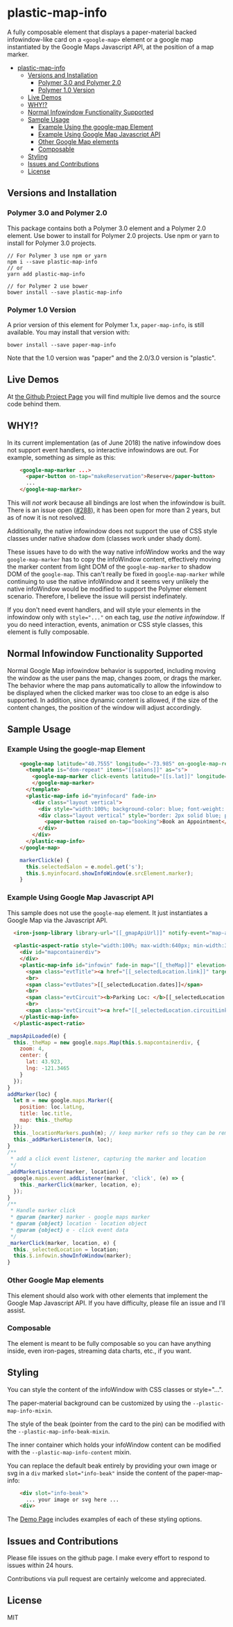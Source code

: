 # plastic-map-info

A fully composable element that displays a paper-material backed infowindow-like card on a `<google-map>` element
or a google map instantiated by the Google Maps Javascript API, at the position of a map marker.

<!-- TOC -->

- [plastic-map-info](#plastic-map-info)
    - [Versions and Installation](#versions-and-installation)
        - [Polymer 3.0 and Polymer 2.0](#polymer-30-and-polymer-20)
        - [Polymer 1.0 Version](#polymer-10-version)
    - [Live Demos](#live-demos)
    - [WHY!?](#why)
    - [Normal Infowindow Functionality Supported](#normal-infowindow-functionality-supported)
    - [Sample Usage](#sample-usage)
        - [Example Using the google-map Element](#example-using-the-google-map-element)
        - [Example Using Google Map Javascript API](#example-using-google-map-javascript-api)
        - [Other Google Map elements](#other-google-map-elements)
        - [Composable](#composable)
    - [Styling](#styling)
    - [Issues and Contributions](#issues-and-contributions)
    - [License](#license)

<!-- /TOC -->
## Versions and Installation
### Polymer 3.0 and Polymer 2.0

This package contains both a Polymer 3.0 element and a Polymer 2.0 element.  Use bower to install for Polymer 2.0 projects.  Use npm or yarn to install for Polymer 3.0 projects.
```
// For Polymer 3 use npm or yarn
npm i --save plastic-map-info
// or 
yarn add plastic-map-info

// for Polymer 2 use bower 
bower install --save plastic-map-info
```

### Polymer 1.0 Version
A prior version of this element for Polymer 1.x, `paper-map-info`, is still available.  You may install that version
with:

`bower install --save paper-map-info`

Note that the 1.0 version was "paper" and the 2.0/3.0 version is "plastic".

## Live Demos

At [the Github Project Page](https://mlisook.github.io/plastic-map-info) you will find multiple live demos and the source code behind them.

## WHY!?

In its current implementation (as of June 2018) the native infowindow does not support event handlers, so interactive infowindows are out.  For example, something as simple as this:
```html
    <google-map-marker ...>
      <paper-button on-tap="makeReservation">Reserve</paper-button>
      ...
    </google-map-marker>
```
This will _not work_ because all bindings are lost when the infowindow is built. There is an issue open ([#288](https://github.com/GoogleWebComponents/google-map/issues/288)), it has been open for more than 2 years, but as of now it is not resolved.

Additionally, the native infowindow does not support the use of CSS style classes under native shadow dom (classes work under shady dom).

These issues have to do with the way native infoWindow works and the way `google-map-marker` has to copy the infoWindow content, effectively moving the marker content from light DOM of the `google-map-marker` to shadow DOM of the `google-map`. This can't really be fixed in `google-map-marker` while continuing to use the native infoWindow and it seems very unlikely the native infoWindow would be modified to support the Polymer element scenario. Therefore, I believe the issue will persist indefinately.

If you don't need event handlers, and will style your elements in the infowindow only with `style="..."` on each tag, _use the native infowindow_.  If you do need interaction, events, animation or CSS style classes, this element is fully composable.

## Normal Infowindow Functionality Supported

Normal Google Map infowindow behavior is supported, including moving the window as the user pans the map, changes zoom, or drags the marker. The behavior where the map pans automatically to allow the infowindow to be displayed when the clicked marker was too close to an edge is also supported. In addition, since dynamic content is allowed, if the size of the content changes, the position of the window will adjust accordingly.

## Sample Usage
### Example Using the google-map Element
```html
    <google-map latitude="40.7555" longitude="-73.985" on-google-map-ready="mapReady" fit-to-markers>
      <template is="dom-repeat" items="[[salons]]" as="s">
        <google-map-marker click-events latitude="[[s.lat]]" longitude="[[s.lng]]" on-google-map-marker-click="markerClick">
        </google-map-marker>
      </template>
      <plastic-map-info id="myinfocard" fade-in>
        <div class="layout vertical">
          <div style="width:100%; background-color: blue; font-weight: bold; color: white; padding: 5px;">[[selectedSalon.name]]</div>
          <div class="layout vertical" style="border: 2px solid blue; padding: 5px;">
            <paper-button raised on-tap="booking">Book an Appointment</paper-button>
          </div>
        </div>
      </plastic-map-info>
    </google-map>
```
```javascript
    markerClick(e) {
      this.selectedSalon = e.model.get('s');
      this.$.myinfocard.showInfoWindow(e.srcElement.marker);
    }
```
### Example Using Google Map Javascript API 
This sample does not use the `google-map` element. It just instantiates a Google Map via the Javascript API.

```html
  <iron-jsonp-library library-url="[[_gmapApiUrl]]" notify-event="map-api-load" library-loaded="{{_ijplLoaded}}" on-map-api-load="_mapsApiLoaded"></iron-jsonp-library>
    
  <plastic-aspect-ratio style="width:100%; max-width:640px; min-width:300px;" aspect-height="3" aspect-width="4">
    <div id="mapcontainerdiv">
    </div>
    <plastic-map-info id="infowin" fade-in map="[[_theMap]]" elevation="4">
      <span class="evtTitle"><a href="[[_selectedLocation.link]]" target="_blank">[[_selectedLocation.title]]</a></span>
      <br>
      <span class="evtDates">[[_selectedLocation.dates]]</span>
      <br>
      <span class="evtCircuit"><b>Parking Loc: </b>[[_selectedLocation.parkingLocation]]</span>
      <br>
      <span class="evtCircuit"><a href="[[_selectedLocation.circuitLink]]" target="_blank">[[_selectedLocation.circuitName]]</a></span>
    </plastic-map-info>
  </plastic-aspect-ratio>    
```
```javascript
_mapsApiLoaded(e) {
  this._theMap = new google.maps.Map(this.$.mapcontainerdiv, {
    zoom: 4,
    center: {
      lat: 43.923,
      lng: -121.3465
    }
  });
}
addMarker(loc) {
  let m = new google.maps.Marker({
    position: loc.latLng,
    title: loc.title,
    map: this._theMap
  });
  this._locationMarkers.push(m); // keep marker refs so they can be removed later
  this._addMarkerListener(m, loc);
}
/**
 * add a click event listener, capturing the marker and location
 */
_addMarkerListener(marker, location) {
  google.maps.event.addListener(marker, 'click', (e) => {
    this._markerClick(marker, location, e);
  });
}
/**
 * Handle marker click
 * @param {marker} marker - google maps marker
 * @param {object} location - location object
 * @param {object} e - click event data
 */
_markerClick(marker, location, e) {
  this._selectedLocation = location;
  this.$.infowin.showInfoWindow(marker);
}
```
### Other Google Map elements
This element should also work with other elements that implement the Google Map Javascript API.  If you have difficulty, please file an issue and I'll assist.

### Composable
The element is meant to be fully composable so you can have anything inside, even iron-pages, streaming data charts, etc., if you want.

## Styling

You can style the content of the infoWindow with CSS classes or style="...".

The paper-material background can be customized by using the `--plastic-map-info-mixin`.  

The style of the beak (pointer from the card to the pin) can be modified with the `--plastic-map-info-beak-mixin`.

The inner container which holds your infoWindow content can be modified with the `--plastic-map-info-content` mixin.

You can replace the default beak entirely by providing your own image or svg in a `div` marked `slot="info-beak"` inside the content of the paper-map-info:
```html
    <div slot="info-beak">
      ... your image or svg here ...
    <div>
```
The [Demo Page](https://mlisook.github.io/plastic-map-info) includes examples of each of these styling options.

## Issues and Contributions

Please file issues on the github page. I make every effort to respond to issues within 24 hours.

Contributions via pull request are certainly welcome and appreciated.

## License
MIT